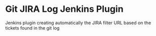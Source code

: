 Git JIRA Log Jenkins Plugin
===========================

Jenkins plugin creating automatically the JIRA filter URL based on the tickets found in the git log
